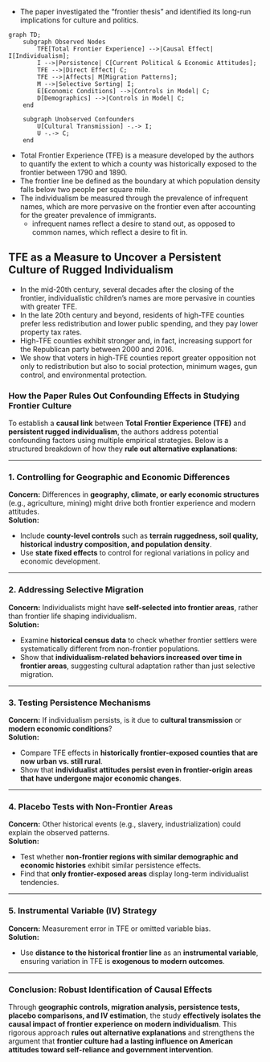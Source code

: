 - The paper investigated the “frontier thesis” and identified its long-run implications for culture and politics.

```mermaid
graph TD;
    subgraph Observed Nodes
        TFE[Total Frontier Experience] -->|Causal Effect| I[Individualism];
        I -->|Persistence| C[Current Political & Economic Attitudes];
        TFE -->|Direct Effect| C;
        TFE -->|Affects| M[Migration Patterns];
        M -->|Selective Sorting| I;
        E[Economic Conditions] -->|Controls in Model| C;
        D[Demographics] -->|Controls in Model| C;
    end

    subgraph Unobserved Confounders
        U[Cultural Transmission] -.-> I;
        U -.-> C;
    end
```

- Total Frontier Experience (TFE) is a measure developed by the authors to quantify the extent to which a county was historically exposed to the frontier between 1790 and 1890.
- The frontier line be defined as the boundary at which population density falls below two people per square mile.
- The individualism be measured through the prevalence of infrequent names, which are more pervasive on the frontier even after accounting for the greater prevalence of immigrants.
  - infrequent names reflect a desire to stand out, as opposed to common names, which reflect a desire to fit in.

 ## TFE as a Measure to Uncover a Persistent Culture of Rugged Individualism

 - In the mid-20th century, several decades after the closing of the frontier, individualistic children’s names are more pervasive in counties with greater TFE.
 - In the late 20th century and beyond, residents of high-TFE counties prefer less redistribution and lower public spending, and they pay lower property tax rates.
 - High-TFE counties exhibit stronger and, in fact, increasing support for the Republican party between 2000 and 2016.
 - We show that voters in high-TFE counties report greater opposition not only to redistribution but also to social protection, minimum wages, gun control, and environmental protection.

### **How the Paper Rules Out Confounding Effects in Studying Frontier Culture**  

To establish a **causal link** between **Total Frontier Experience (TFE)** and **persistent rugged individualism**, the authors address potential confounding factors using multiple empirical strategies. Below is a structured breakdown of how they **rule out alternative explanations**:  

---

### **1. Controlling for Geographic and Economic Differences**  
**Concern:** Differences in **geography, climate, or early economic structures** (e.g., agriculture, mining) might drive both frontier experience and modern attitudes.  
**Solution:**  
- Include **county-level controls** such as **terrain ruggedness, soil quality, historical industry composition, and population density**.  
- Use **state fixed effects** to control for regional variations in policy and economic development.  

---

### **2. Addressing Selective Migration**  
**Concern:** Individualists might have **self-selected into frontier areas**, rather than frontier life shaping individualism.  
**Solution:**  
- Examine **historical census data** to check whether frontier settlers were systematically different from non-frontier populations.  
- Show that **individualism-related behaviors increased over time in frontier areas**, suggesting cultural adaptation rather than just selective migration.  

---

### **3. Testing Persistence Mechanisms**  
**Concern:** If individualism persists, is it due to **cultural transmission** or **modern economic conditions**?  
**Solution:**  
- Compare TFE effects in **historically frontier-exposed counties that are now urban vs. still rural**.  
- Show that **individualist attitudes persist even in frontier-origin areas that have undergone major economic changes**.  

---

### **4. Placebo Tests with Non-Frontier Areas**  
**Concern:** Other historical events (e.g., slavery, industrialization) could explain the observed patterns.  
**Solution:**  
- Test whether **non-frontier regions with similar demographic and economic histories** exhibit similar persistence effects.  
- Find that **only frontier-exposed areas** display long-term individualist tendencies.  

---

### **5. Instrumental Variable (IV) Strategy**  
**Concern:** Measurement error in TFE or omitted variable bias.  
**Solution:**  
- Use **distance to the historical frontier line** as an **instrumental variable**, ensuring variation in TFE is **exogenous to modern outcomes**.  

---

### **Conclusion: Robust Identification of Causal Effects**  
Through **geographic controls, migration analysis, persistence tests, placebo comparisons, and IV estimation**, the study **effectively isolates the causal impact of frontier experience on modern individualism**. This rigorous approach **rules out alternative explanations** and strengthens the argument that **frontier culture had a lasting influence on American attitudes toward self-reliance and government intervention**.
